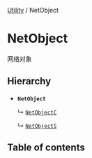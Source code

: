 [Utility](../groups/Utility.Utility.md) / NetObject

# NetObject <Badge type="tip" text="Class" /> <Score text="NetObject" />

网络对象

## Hierarchy

- **`NetObject`**

  ↳ [`NetObjectC`](Extension.NetObjectC.md)

  ↳ [`NetObjectS`](Extension.NetObjectS.md)

## Table of contents
